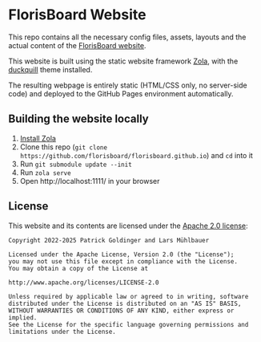 # FlorisBoard Website

This repo contains all the necessary config files, assets, layouts and the actual content of the [FlorisBoard website](https://florisboard.org).

This website is built using the static website framework [Zola](https://getzola.org/), with the [duckquill](https://codeberg.org/daudix/duckquill) theme installed.

The resulting webpage is entirely static (HTML/CSS only, no server-side code) and deployed to the GitHub Pages environment automatically.

## Building the website locally

1. [Install Zola](https://www.getzola.org/documentation/getting-started/installation/)
2. Clone this repo (`git clone https://github.com/florisboard/florisboard.github.io`) and `cd` into it
3. Run `git submodule update --init`
4. Run `zola serve`
5. Open http://localhost:1111/ in your browser

## License

This website and its contents are licensed under the [Apache 2.0 license](LICENSE):

```
Copyright 2022-2025 Patrick Goldinger and Lars Mühlbauer

Licensed under the Apache License, Version 2.0 (the "License");
you may not use this file except in compliance with the License.
You may obtain a copy of the License at

http://www.apache.org/licenses/LICENSE-2.0

Unless required by applicable law or agreed to in writing, software
distributed under the License is distributed on an "AS IS" BASIS,
WITHOUT WARRANTIES OR CONDITIONS OF ANY KIND, either express or implied.
See the License for the specific language governing permissions and
limitations under the License.
```
